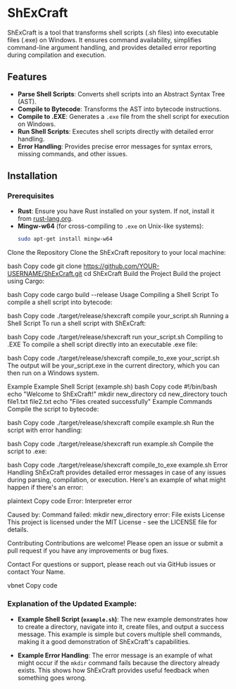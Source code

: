 # ShExCraft

ShExCraft is a tool that transforms shell scripts (.sh files) into executable files (.exe) on Windows. It ensures command availability, simplifies command-line argument handling, and provides detailed error reporting during compilation and execution.

## Features

- **Parse Shell Scripts**: Converts shell scripts into an Abstract Syntax Tree (AST).
- **Compile to Bytecode**: Transforms the AST into bytecode instructions.
- **Compile to .EXE**: Generates a `.exe` file from the shell script for execution on Windows.
- **Run Shell Scripts**: Executes shell scripts directly with detailed error handling.
- **Error Handling**: Provides precise error messages for syntax errors, missing commands, and other issues.

## Installation

### Prerequisites

- **Rust**: Ensure you have Rust installed on your system. If not, install it from [rust-lang.org](https://www.rust-lang.org/).
- **Mingw-w64** (for cross-compiling to `.exe` on Unix-like systems):
  ```bash
  sudo apt-get install mingw-w64
Clone the Repository
Clone the ShExCraft repository to your local machine:

bash
Copy code
git clone https://github.com/YOUR-USERNAME/ShExCraft.git
cd ShExCraft
Build the Project
Build the project using Cargo:

bash
Copy code
cargo build --release
Usage
Compiling a Shell Script
To compile a shell script into bytecode:

bash
Copy code
./target/release/shexcraft compile your_script.sh
Running a Shell Script
To run a shell script with ShExCraft:

bash
Copy code
./target/release/shexcraft run your_script.sh
Compiling to .EXE
To compile a shell script directly into an executable .exe file:

bash
Copy code
./target/release/shexcraft compile_to_exe your_script.sh
The output will be your_script.exe in the current directory, which you can then run on a Windows system.

Example
Example Shell Script (example.sh)
bash
Copy code
#!/bin/bash
echo "Welcome to ShExCraft!"
mkdir new_directory
cd new_directory
touch file1.txt file2.txt
echo "Files created successfully"
Example Commands
Compile the script to bytecode:

bash
Copy code
./target/release/shexcraft compile example.sh
Run the script with error handling:

bash
Copy code
./target/release/shexcraft run example.sh
Compile the script to .exe:

bash
Copy code
./target/release/shexcraft compile_to_exe example.sh
Error Handling
ShExCraft provides detailed error messages in case of any issues during parsing, compilation, or execution. Here's an example of what might happen if there's an error:

plaintext
Copy code
Error: Interpreter error

Caused by:
    Command failed: mkdir new_directory
    error: File exists
License
This project is licensed under the MIT License - see the LICENSE file for details.

Contributing
Contributions are welcome! Please open an issue or submit a pull request if you have any improvements or bug fixes.

Contact
For questions or support, please reach out via GitHub issues or contact Your Name.

vbnet
Copy code

### Explanation of the Updated Example:

- **Example Shell Script (`example.sh`)**: The new example demonstrates how to create a directory, navigate into it, create files, and output a success message. This example is simple but covers multiple shell commands, making it a good demonstration of ShExCraft's capabilities.

- **Example Error Handling**: The error message is an example of what might occur if the `mkdir` command fails because the directory already exists. This shows how ShExCraft provides useful feedback when something goes wrong.


